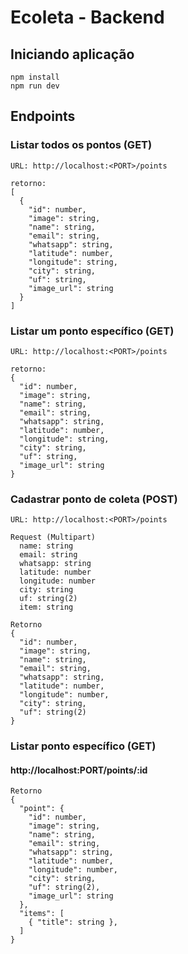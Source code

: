# Ecoleta - Backend

## Iniciando aplicação
```
npm install
npm run dev
```

## Endpoints

### Listar todos os pontos (GET)
```
URL: http://localhost:<PORT>/points

retorno: 
[
  {
    "id": number,
    "image": string,
    "name": string,
    "email": string,
    "whatsapp": string,
    "latitude": number,
    "longitude": string,
    "city": string,
    "uf": string,
    "image_url": string
  }
]
```



### Listar um ponto específico (GET)
```
URL: http://localhost:<PORT>/points

retorno: 
{
  "id": number,
  "image": string,
  "name": string,
  "email": string,
  "whatsapp": string,
  "latitude": number,
  "longitude": string,
  "city": string,
  "uf": string,
  "image_url": string
}
```

### Cadastrar ponto de coleta (POST)
```
URL: http://localhost:<PORT>/points

Request (Multipart)
  name: string
  email: string
  whatsapp: string
  latitude: number
  longitude: number
  city: string
  uf: string(2)
  item: string

Retorno 
{
  "id": number,
  "image": string,
  "name": string,
  "email": string,
  "whatsapp": string,
  "latitude": number,
  "longitude": number,
  "city": string,
  "uf": string(2)
}
```
### Listar ponto específico (GET)
#### http://localhost:PORT/points/:id
```
Retorno 
{
  "point": {
    "id": number,
    "image": string,
    "name": string,
    "email": string,
    "whatsapp": string,
    "latitude": number,
    "longitude": number,
    "city": string,
    "uf": string(2),
    "image_url": string
  },
  "items": [
    { "title": string },
  ]
}
```


